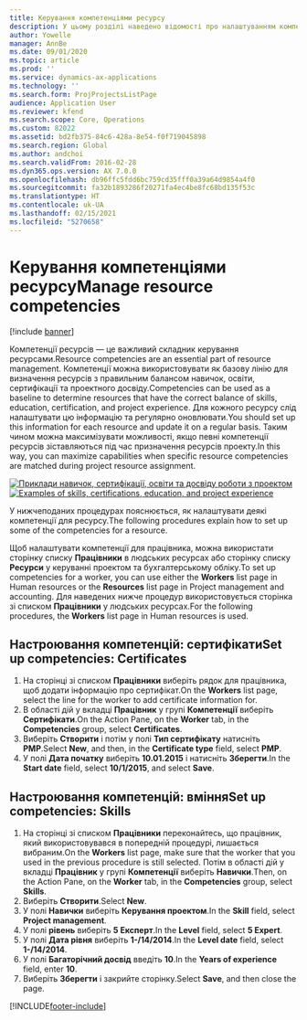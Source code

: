 ```yaml
---
title: Керування компетенціями ресурсу
description: У цьому розділі наведено відомості про налаштуванням компетенцій для ресурсів проекту.
author: Yowelle
manager: AnnBe
ms.date: 09/01/2020
ms.topic: article
ms.prod: ''
ms.service: dynamics-ax-applications
ms.technology: ''
ms.search.form: ProjProjectsListPage
audience: Application User
ms.reviewer: kfend
ms.search.scope: Core, Operations
ms.custom: 82022
ms.assetid: bd2fb375-84c6-428a-8e54-f0f719045898
ms.search.region: Global
ms.author: andchoi
ms.search.validFrom: 2016-02-28
ms.dyn365.ops.version: AX 7.0.0
ms.openlocfilehash: db96ffc5fdd6bc759cd35fff0a39a64d9854a4f0
ms.sourcegitcommit: fa32b1893286f20271fa4ec4be8fc68bd135f53c
ms.translationtype: HT
ms.contentlocale: uk-UA
ms.lasthandoff: 02/15/2021
ms.locfileid: "5270658"
---
```

# <a name="manage-resource-competencies"></a><span data-ttu-id="9e415-103">Керування компетенціями ресурсу</span><span class="sxs-lookup"><span data-stu-id="9e415-103">Manage resource competencies</span></span>

[!include [banner](../includes/banner.md)]

<span data-ttu-id="9e415-104">Компетенції ресурсів — це важливий складник керування ресурсами.</span><span class="sxs-lookup"><span data-stu-id="9e415-104">Resource competencies are an essential part of resource management.</span></span> <span data-ttu-id="9e415-105">Компетенції можна використовувати як базову лінію для визначення ресурсів з правильним балансом навичок, освіти, сертифікації та проектного досвіду.</span><span class="sxs-lookup"><span data-stu-id="9e415-105">Competencies can be used as a baseline to determine resources that have the correct balance of skills, education, certification, and project experience.</span></span> <span data-ttu-id="9e415-106">Для кожного ресурсу слід налаштувати цю інформацію та регулярно оновлювати.</span><span class="sxs-lookup"><span data-stu-id="9e415-106">You should set up this information for each resource and update it on a regular basis.</span></span> <span data-ttu-id="9e415-107">Таким чином можна максимізувати можливості, якщо певні компетенції ресурсів зіставляються під час призначення ресурсів проекту.</span><span class="sxs-lookup"><span data-stu-id="9e415-107">In this way, you can maximize capabilities when specific resource competencies are matched during project resource assignment.</span></span>

<span data-ttu-id="9e415-108">[![Приклади навичок, сертифікації, освіти та досвіду роботи з проектом](./media/projectresourcing06-1024x383.jpg)](./media/projectresourcing06.jpg)</span><span class="sxs-lookup"><span data-stu-id="9e415-108">[![Examples of skills, certifications, education, and project experience](./media/projectresourcing06-1024x383.jpg)](./media/projectresourcing06.jpg)</span></span>

<span data-ttu-id="9e415-109">У нижчеподаних процедурах пояснюється, як налаштувати деякі компетенції для ресурсу.</span><span class="sxs-lookup"><span data-stu-id="9e415-109">The following procedures explain how to set up some of the competencies for a resource.</span></span>

<span data-ttu-id="9e415-110">Щоб налаштувати компетенції для працівника, можна використати сторінку списку **Працівники** в людських ресурсах або сторінку списку **Ресурси** у керуванні проектом та бухгалтерському обліку.</span><span class="sxs-lookup"><span data-stu-id="9e415-110">To set up competencies for a worker, you can use either the **Workers** list page in Human resources or the **Resources** list page in Project management and accounting.</span></span> <span data-ttu-id="9e415-111">Для наведених нижче процедур використовується сторінка зі списком **Працівники** у людських ресурсах.</span><span class="sxs-lookup"><span data-stu-id="9e415-111">For the following procedures, the **Workers** list page in Human resources is used.</span></span>

## <a name="set-up-competencies-certificates"></a><span data-ttu-id="9e415-112">Настроювання компетенцій: сертифікати</span><span class="sxs-lookup"><span data-stu-id="9e415-112">Set up competencies: Certificates</span></span>

1. <span data-ttu-id="9e415-113">На сторінці зі списком **Працівники** виберіть рядок для працівника, щоб додати інформацію про сертифікат.</span><span class="sxs-lookup"><span data-stu-id="9e415-113">On the **Workers** list page, select the line for the worker to add certificate information for.</span></span>
2. <span data-ttu-id="9e415-114">В області дій у вкладці **Працівник** у групі **Компетенції** виберіть **Сертифікати**.</span><span class="sxs-lookup"><span data-stu-id="9e415-114">On the Action Pane, on the **Worker** tab, in the **Competencies** group, select **Certificates**.</span></span>
3. <span data-ttu-id="9e415-115">Виберіть **Створити** і потім у полі **Тип сертифікату** натисніть **PMP**.</span><span class="sxs-lookup"><span data-stu-id="9e415-115">Select **New**, and then, in the **Certificate type** field, select **PMP**.</span></span>
4. <span data-ttu-id="9e415-116">У полі **Дата початку** виберіть **10.01.2015** і натисніть **Зберегти**.</span><span class="sxs-lookup"><span data-stu-id="9e415-116">In the **Start date** field, select **10/1/2015**, and select **Save**.</span></span>

## <a name="set-up-competencies-skills"></a><span data-ttu-id="9e415-117">Настроювання компетенцій: вміння</span><span class="sxs-lookup"><span data-stu-id="9e415-117">Set up competencies: Skills</span></span>

1. <span data-ttu-id="9e415-118">На сторінці зі списком **Працівники** переконайтесь, що працівник, який використовувався в попередній процедурі, лишається вибраним.</span><span class="sxs-lookup"><span data-stu-id="9e415-118">On the **Workers** list page, make sure that the worker that you used in the previous procedure is still selected.</span></span> <span data-ttu-id="9e415-119">Потім в області дій у вкладці **Працівник** у групі **Компетенції** виберіть **Навички**.</span><span class="sxs-lookup"><span data-stu-id="9e415-119">Then, on the Action Pane, on the **Worker** tab, in the **Competencies** group, select **Skills**.</span></span>
2. <span data-ttu-id="9e415-120">Виберіть **Створити**.</span><span class="sxs-lookup"><span data-stu-id="9e415-120">Select **New**.</span></span>
3. <span data-ttu-id="9e415-121">У полі **Навички** виберіть **Керування проектом**.</span><span class="sxs-lookup"><span data-stu-id="9e415-121">In the **Skill** field, select **Project management**.</span></span>
4. <span data-ttu-id="9e415-122">У полі **рівень** виберіть **5 Експерт**.</span><span class="sxs-lookup"><span data-stu-id="9e415-122">In the **Level** field, select **5 Expert**.</span></span>
5. <span data-ttu-id="9e415-123">У полі **Дата рівня** виберіть **1-/14/2014**.</span><span class="sxs-lookup"><span data-stu-id="9e415-123">In the **Level date** field, select **1-/14/2014**.</span></span>
6. <span data-ttu-id="9e415-124">У полі **Багаторічний досвід** введіть **10**.</span><span class="sxs-lookup"><span data-stu-id="9e415-124">In the **Years of experience** field, enter **10**.</span></span>
7. <span data-ttu-id="9e415-125">Виберіть **Зберегти** і закрийте сторінку.</span><span class="sxs-lookup"><span data-stu-id="9e415-125">Select **Save**, and then close the page.</span></span>


[!INCLUDE[footer-include](../includes/footer-banner.md)]